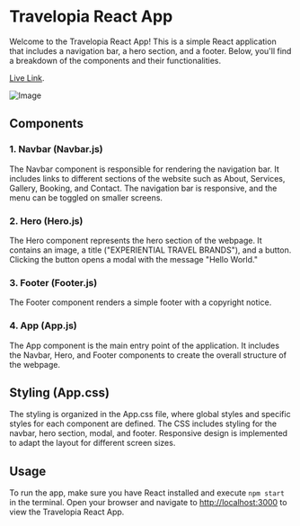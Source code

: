 # Travelopia React App

Welcome to the Travelopia React App! This is a simple React application that includes a navigation bar, a hero section, and a footer. Below, you'll find a breakdown of the components and their functionalities.

 [Live Link](https://travelopia-rho.vercel.app/).

 ![Image](https://travelopia-rho.vercel.app/)
## Components

### 1. Navbar (Navbar.js)

The Navbar component is responsible for rendering the navigation bar. It includes links to different sections of the website such as About, Services, Gallery, Booking, and Contact. The navigation bar is responsive, and the menu can be toggled on smaller screens.

### 2. Hero (Hero.js)

The Hero component represents the hero section of the webpage. It contains an image, a title ("EXPERIENTIAL TRAVEL BRANDS"), and a button. Clicking the button opens a modal with the message "Hello World."

### 3. Footer (Footer.js)

The Footer component renders a simple footer with a copyright notice.

### 4. App (App.js)

The App component is the main entry point of the application. It includes the Navbar, Hero, and Footer components to create the overall structure of the webpage.

## Styling (App.css)

The styling is organized in the App.css file, where global styles and specific styles for each component are defined. The CSS includes styling for the navbar, hero section, modal, and footer. Responsive design is implemented to adapt the layout for different screen sizes.

## Usage

To run the app, make sure you have React installed and execute `npm start` in the terminal. Open your browser and navigate to [http://localhost:3000](http://localhost:3000) to view the Travelopia React App.
